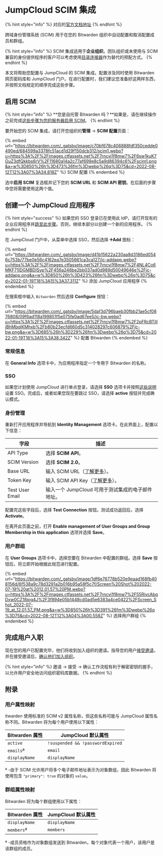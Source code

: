 # JumpCloud SCIM 集成

{% hint style="info" %}
对应的[官方文档地址](https://bitwarden.com/help/jumpcloud-scim-integration/)
{% endhint %}

跨域身份管理系统 (SCIM) 用于在您的 Bitwarden 组织中自动配置和取消配置成员和群组。

{% hint style="info" %}
SCIM 集成适用于**企业组织**。团队组织或未使用与 SCIM 兼容的身份提供程序的客户可以考虑使用[目录连接器](../directory-connector/directory-connector-cli.md)作为替代的预配方式。
{% endhint %}

本文将帮助您配置与 JumpCloud 的 SCIM 集成。配置涉及同时使用 Bitwarden 网页密码库和 JumpCloud 门户。在进行配置时，我们建议您准备好这两样东西，并按照文档规定的顺序完成这些步骤。

## 启用 SCIM <a href="#enable-scim" id="enable-scim"></a>

{% hint style="info" %}
**您是自托管 Bitwarden 吗？**如果是，请在继续操作之前完成[这些步骤为您的服务器启用 SCIM](self-hosting-scim.md)。
{% endhint %}

要开始您的 SCIM 集成，请打开您组织的**管理** → **SCIM 配置**页面：

{% embed url="https://bitwarden.com/_gatsby/image/c70bf678c406888fdf350cedde0490ed/684599a3378fc51acd1d29f150dcb312/scim1.webp?u=https%3A%2F%2Fimages.ctfassets.net%2F7rncvj1f8mw7%2F6sw1kuK7GuZ3dfQkkbs6rV%2F11680a14a2c77af699e8c5a9d86394c6%2Fscim1.png&a=w%3D850%26h%3D473%26fm%3Dwebp%26q%3D75&cd=2022-08-12T12%3A07%3A34.818Z" %}
SCIM 配置
{% endembed %}

选中**启用 SCIM** 复选框并记下您的 **SCIM URL** 和 **SCIM API 密钥**。在后面的步骤中您将需要使用这两个值。

## 创建一个 JumpCloud 应用程序 <a href="#create-a-jumpcloud-app" id="create-a-jumpcloud-app"></a>

{% hint style="success" %}
如果您的 SSO 登录已在使用此 IdP，请打开现有的企业应用程序并[跳至此步骤](jumpcloud-scim-integration.md#enable-provisioning)。否则，继续本部分以创建一个新的应用程序。
{% endhint %}

在 JumpCloud 门户中，从菜单中选择 SSO，然后选择 **🞤Add** 图标：

{% embed url="https://bitwarden.com/_gatsby/image/d41b15622a230aa8d3186ed0546c753b/77be0e56c4162ea7e3505661ca3ca127/jc-addapp.webp?u=https%3A%2F%2Fimages.ctfassets.net%2F7rncvj1f8mw7%2F4NL4Co6MKF71IDGMBDISyp%2F456a246be2bb037ad0d989d50049646e%2Fjc-addapp.png&a=w%3D850%26h%3D423%26fm%3Dwebp%26q%3D75&cd=2022-01-19T18%3A15%3A37.311Z" %}
添加 JumpCloud 应用程序
{% endembed %}

在搜索框中输入 `Bitwarden` 然后选择 **Configure** 按钮：

{% embed url="https://bitwarden.com/_gatsby/image/5daf3d796baeb30fbb21ae5cf0876808/09f6ad118a199851f5e075fe0ad67ee5/jc-bw.webp?u=https%3A%2F%2Fimages.ctfassets.net%2F7rncvj1f8mw7%2F2pFRcBTjlIjBhMbqlKMhxb%2Fb80b23ecfd660d5c314028297c606879%2Fjc-bw.png&a=w%3D685%26h%3D229%26fm%3Dwebp%26q%3D75&cd=2022-01-19T18%3A15%3A38.342Z" %}
配置 Bitwarden
{% endembed %}

### 常规信息 <a href="#general-info" id="general-info"></a>

在 **General Info** 选项卡中，为应用程序指定一个专用于 Bitwarden 的名称。

### SSO

如果您计划使用 JumpCloud 进行单点登录，请选择 **SSO** 选项卡并按照[这些说明](../../login-with-sso/implementation-guides/jumpcloud-saml-implementation.md)设置 SSO。完成后，或者如果您现在要跳过 SSO，请选择 **active** 按钮并完成确认模式。

### 身份管理 <a href="#identity-management" id="identity-management"></a>

重新打开应用程序并导航到 **Identity Management** 选项卡。在此界面上，配置以下信息：

| **字段**          | **描述**                                                              |
| --------------- | ------------------------------------------------------------------- |
| API Type        | 选择 **SCIM API**。                                                    |
| SCIM Version    | 选择 **SCIM 2.0**。                                                    |
| Base URL        | 输入 SCIM URL（[了解更多](jumpcloud-scim-integration.md#enable-scim)）。     |
| Token Key       | 输入 SCIM API Key（[了解更多](jumpcloud-scim-integration.md#enable-scim)）。 |
| Test User Email | 输入一个 JumpCloud 可用于测试集成的电子邮件地址。                                      |

配置完这些字段后，选择 **Test Connection** 按钮。测试成功返回后，选择 **Activate**。

在离开此页面之前，打开 **Enable management of User Groups and Group Membership in this application** 选项并选择 **Save**。

### 用户群组 <a href="#user-groups" id="user-groups"></a>

在 **User Groups** 选项卡中，选择您要在 Bitwarden 中配置的群组。选择 **Save** 按钮后，将立即开始根据此规范进行配置。

{% embed url="https://bitwarden.com/_gatsby/image/1df6e76778b520e9eaad168fb408156d/6f538a9c78d3291a2b016b95a58f5c7f/Screen%20Shot%202022-07-19%20at%2012.01.57%20PM.webp?u=https%3A%2F%2Fimages.ctfassets.net%2F7rncvj1f8mw7%2F55RivcAbqDxw0CZ18jpg4J%2F3f894e05b1448cd0ad5e6383a4ce0422%2FScreen_Shot_2022-07-19_at_12.01.57_PM.png&a=w%3D850%26h%3D391%26fm%3Dwebp%26q%3D75&cd=2022-08-12T12%3A04%3A00.558Z" %}
选择用户群组
{% endembed %}

## 完成用户入职 <a href="#finish-user-onboarding" id="finish-user-onboarding"></a>

现在您的用户已配置完毕，他们将收到加入组织的邀请。指导您的用户[接受邀请](../user-management.md#accept)，并在接受邀请后，[确认他们加入组织](../user-management.md#confirm)。

{% hint style="info" %}
邀请 → 接受 → 确认工作流程有利于解密密钥的握手，以允许用户安全地访问组织密码库数据。
{% endhint %}

## 附录 <a href="#appendix" id="appendix"></a>

### 用户属性映射 <a href="#user-attribute-mapping" id="user-attribute-mapping"></a>

itwarden 使用标准的 SCIM v2 属性名称，但这些名称可能与 JumpCloud 属性名称不同。Bitwarden 将为每个用户使用以下属性：

| **Bitwarden 属性** | **JumpCloud 默认属性**               |
| ---------------- | -------------------------------- |
| `active`         | `!suspended && !passwordExpired` |
| `emails`ª        | `email`                          |
| `displayName`    | `displayName`                    |

ª -由于 SCIM 允许用户将多个电子邮件地址表示为对象数组，因此 Bitwarden 将使用包含 `"primary": true` 的对象的 `value`。

### 群组属性映射 <a href="#group-attribute-mapping" id="group-attribute-mapping"></a>

Bitwarden 将为每个群组使用以下属性：

| **Bitwarden 属性** | **JumpCloud 默认属性** |
| ---------------- | ------------------ |
| `displayName`    | `displayName`      |
| `members`ª       | `members`          |

ª -成员资格作为对象数组发送到 Bitwarden，每个对象代表一个用户，该用户是该群组的成员。
